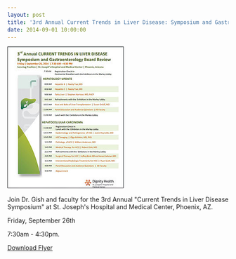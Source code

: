 ```yaml
---
layout: post
title: '3rd Annual Current Trends in Liver Disease: Symposium and Gastroenterology Board Review'
date: 2014-09-01 10:00:00
---
```


![](/assets/images/3rd-annual-current-trends-in-liver-disease-symposium-and-gastroenterology-board-review.jpg)

Join Dr. Gish and faculty for the 3rd Annual "Current Trends in Liver Disease Symposium" at St. Joseph's Hospital and Medical Center, Phoenix, AZ.

Friday, September 26th

7:30am - 4:30pm.

[Download Flyer](/assets/files/3rd-annual-current-trends-in-liver-disease-symposium-and-gastroenterology-board-review.pdf)